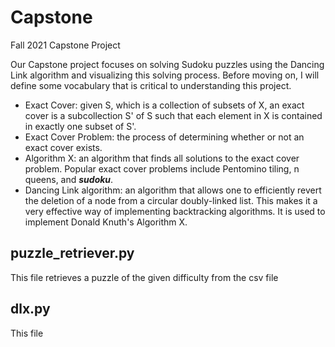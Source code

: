 # Capstone
Fall 2021 Capstone Project  

Our Capstone project focuses on solving Sudoku puzzles using the Dancing Link algorithm and visualizing this solving process. Before moving on, I will define some vocabulary that is critical to understanding this project.

- Exact Cover: given S, which is a collection of subsets of X, an exact cover is a subcollection S' of S such that each element in X is contained in exactly one subset of S'.
- Exact Cover Problem: the process of determining whether or not an exact cover exists.
- Algorithm X: an algorithm that finds all solutions to the exact cover problem. Popular exact cover problems include Pentomino tiling, n queens, and ***sudoku***.
- Dancing Link algorithm: an algorithm that allows one to efficiently revert the deletion of a node from a circular doubly-linked list. This makes it a very effective way of implementing backtracking algorithms. It is used to implement Donald Knuth's Algorithm X.

## puzzle_retriever.py
This file retrieves a puzzle of the given difficulty from the csv file

## dlx.py
This file 
